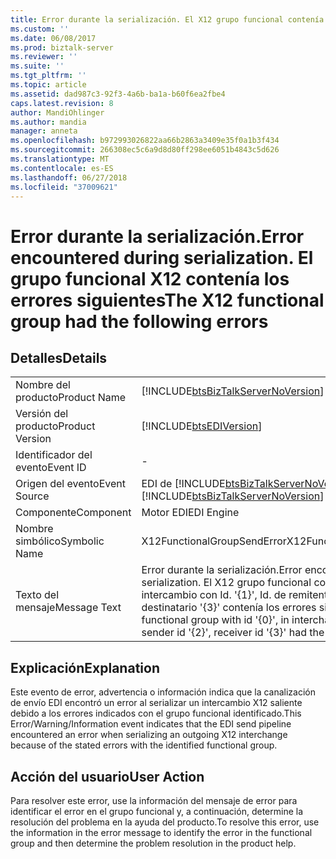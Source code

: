 ```yaml
---
title: Error durante la serialización. El X12 grupo funcional contenía los errores siguientes | Microsoft Docs
ms.custom: ''
ms.date: 06/08/2017
ms.prod: biztalk-server
ms.reviewer: ''
ms.suite: ''
ms.tgt_pltfrm: ''
ms.topic: article
ms.assetid: dad987c3-92f3-4a6b-ba1a-b60f6ea2fbe4
caps.latest.revision: 8
author: MandiOhlinger
ms.author: mandia
manager: anneta
ms.openlocfilehash: b972993026822aa66b2863a3409e35f0a1b3f434
ms.sourcegitcommit: 266308ec5c6a9d8d80ff298ee6051b4843c5d626
ms.translationtype: MT
ms.contentlocale: es-ES
ms.lasthandoff: 06/27/2018
ms.locfileid: "37009621"
---
```

# <a name="error-encountered-during-serialization-the-x12-functional-group-had-the-following-errors"></a><span data-ttu-id="5b20b-103">Error durante la serialización.</span><span class="sxs-lookup"><span data-stu-id="5b20b-103">Error encountered during serialization.</span></span> <span data-ttu-id="5b20b-104">El grupo funcional X12 contenía los errores siguientes</span><span class="sxs-lookup"><span data-stu-id="5b20b-104">The X12 functional group had the following errors</span></span>
## <a name="details"></a><span data-ttu-id="5b20b-105">Detalles</span><span class="sxs-lookup"><span data-stu-id="5b20b-105">Details</span></span>  
  
|                 |                                                                                                                                                                                 |
|-----------------|---------------------------------------------------------------------------------------------------------------------------------------------------------------------------------|
|  <span data-ttu-id="5b20b-106">Nombre del producto</span><span class="sxs-lookup"><span data-stu-id="5b20b-106">Product Name</span></span>   |                                               [!INCLUDE[btsBizTalkServerNoVersion](../includes/btsbiztalkservernoversion-md.md)]                                                |
| <span data-ttu-id="5b20b-107">Versión del producto</span><span class="sxs-lookup"><span data-stu-id="5b20b-107">Product Version</span></span> |                                                           [!INCLUDE[btsEDIVersion](../includes/btsediversion-md.md)]                                                            |
|    <span data-ttu-id="5b20b-108">Identificador del evento</span><span class="sxs-lookup"><span data-stu-id="5b20b-108">Event ID</span></span>     |                                                                                        -                                                                                        |
|  <span data-ttu-id="5b20b-109">Origen del evento</span><span class="sxs-lookup"><span data-stu-id="5b20b-109">Event Source</span></span>   |                                             <span data-ttu-id="5b20b-110">EDI de [!INCLUDE[btsBizTalkServerNoVersion](../includes/btsbiztalkservernoversion-md.md)]</span><span class="sxs-lookup"><span data-stu-id="5b20b-110">[!INCLUDE[btsBizTalkServerNoVersion](../includes/btsbiztalkservernoversion-md.md)] EDI</span></span>                                              |
|    <span data-ttu-id="5b20b-111">Componente</span><span class="sxs-lookup"><span data-stu-id="5b20b-111">Component</span></span>    |                                                                                   <span data-ttu-id="5b20b-112">Motor EDI</span><span class="sxs-lookup"><span data-stu-id="5b20b-112">EDI Engine</span></span>                                                                                    |
|  <span data-ttu-id="5b20b-113">Nombre simbólico</span><span class="sxs-lookup"><span data-stu-id="5b20b-113">Symbolic Name</span></span>  |                                                                           <span data-ttu-id="5b20b-114">X12FunctionalGroupSendError</span><span class="sxs-lookup"><span data-stu-id="5b20b-114">X12FunctionalGroupSendError</span></span>                                                                           |
|  <span data-ttu-id="5b20b-115">Texto del mensaje</span><span class="sxs-lookup"><span data-stu-id="5b20b-115">Message Text</span></span>   | <span data-ttu-id="5b20b-116">Error durante la serialización.</span><span class="sxs-lookup"><span data-stu-id="5b20b-116">Error encountered during serialization.</span></span> <span data-ttu-id="5b20b-117">El X12 grupo funcional con Id. '{0}', en el intercambio con Id. '{1}', Id. de remitente '{2}', Id. de destinatario '{3}' contenía los errores siguientes:</span><span class="sxs-lookup"><span data-stu-id="5b20b-117">The X12 functional group with id '{0}', in interchange with id '{1}', with sender id '{2}', receiver id '{3}' had the following errors:</span></span> |
  
## <a name="explanation"></a><span data-ttu-id="5b20b-118">Explicación</span><span class="sxs-lookup"><span data-stu-id="5b20b-118">Explanation</span></span>  
 <span data-ttu-id="5b20b-119">Este evento de error, advertencia o información indica que la canalización de envío EDI encontró un error al serializar un intercambio X12 saliente debido a los errores indicados con el grupo funcional identificado.</span><span class="sxs-lookup"><span data-stu-id="5b20b-119">This Error/Warning/Information event indicates that the EDI send pipeline encountered an error when serializing an outgoing X12 interchange because of the stated errors with the identified functional group.</span></span>  
  
## <a name="user-action"></a><span data-ttu-id="5b20b-120">Acción del usuario</span><span class="sxs-lookup"><span data-stu-id="5b20b-120">User Action</span></span>  
 <span data-ttu-id="5b20b-121">Para resolver este error, use la información del mensaje de error para identificar el error en el grupo funcional y, a continuación, determine la resolución del problema en la ayuda del producto.</span><span class="sxs-lookup"><span data-stu-id="5b20b-121">To resolve this error, use the information in the error message to identify the error in the functional group and then determine the problem resolution in the product help.</span></span>